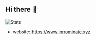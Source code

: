## Hi there 👋

![Stats](https://github-readme-stats.vercel.app/api?username=NotInnominate)

- website: https://www.innominate.xyz
